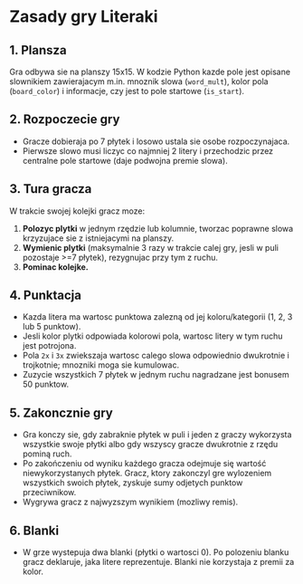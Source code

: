 # Zasady gry Literaki

## 1. Plansza
Gra odbywa sie na planszy 15x15. W kodzie Python kazde pole jest opisane slownikiem zawierajacym m.in. mnoznik slowa (`word_mult`), kolor pola (`board_color`) i informacje, czy jest to pole startowe (`is_start`).

## 2. Rozpoczecie gry
- Gracze dobieraja po 7 płytek i losowo ustala sie osobe rozpoczynajaca.
- Pierwsze slowo musi liczyc co najmniej 2 litery i przechodzic przez centralne pole startowe (daje podwojna premie slowa).

## 3. Tura gracza
W trakcie swojej kolejki gracz moze:
1. **Polozyc plytki** w jednym rzędzie lub kolumnie, tworzac poprawne slowa krzyzujace sie z istniejacymi na planszy.
2. **Wymienic plytki** (maksymalnie 3 razy w trakcie calej gry, jesli w puli pozostaje >=7 płytek), rezygnujac przy tym z ruchu.
3. **Pominac kolejke.**

## 4. Punktacja
- Kazda litera ma wartosc punktowa zalezną od jej koloru/kategorii (1, 2, 3 lub 5 punktow).
- Jesli kolor plytki odpowiada kolorowi pola, wartosc litery w tym ruchu jest potrojona.
- Pola `2x` i `3x` zwiekszaja wartosc calego slowa odpowiednio dwukrotnie i trojkotnie; mnozniki moga sie kumulowac.
- Zuzycie wszystkich 7 płytek w jednym ruchu nagradzane jest bonusem 50 punktow.

## 5. Zakoncznie gry
- Gra konczy sie, gdy zabraknie płytek w puli i jeden z graczy wykorzysta wszystkie swoje płytki albo gdy wszyscy gracze dwukrotnie z rzędu pominą ruch.
- Po zakończeniu od wyniku każdego gracza odejmuje się wartość niewykorzystanych płytek. Gracz, ktory zakonczyl gre wylozeniem wszystkich swoich płytek, zyskuje sumy odjetych punktow przeciwnikow.
- Wygrywa gracz z najwyzszym wynikiem (mozliwy remis).

## 6. Blanki
- W grze wystepuja dwa blanki (płytki o wartosci 0). Po polozeniu blanku gracz deklaruje, jaka litere reprezentuje. Blanki nie korzystaja z premii za kolor.
